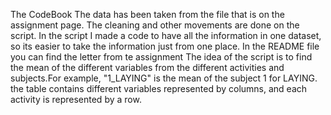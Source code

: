 The CodeBook
The data has been taken from the file that is on the assignment page. The cleaning and other movements are done on the script. In the script I made a code to have all the information in one dataset, so its easier to take the information just from one place.
In the README file  you can find the letter from te assignment
The idea of the script is to find the mean of the different variables from the different activities and subjects.For example, "1_LAYING" is the mean of the subject 1 for LAYING.
the table contains different variables represented by columns, and each activity is represented by a row. 
